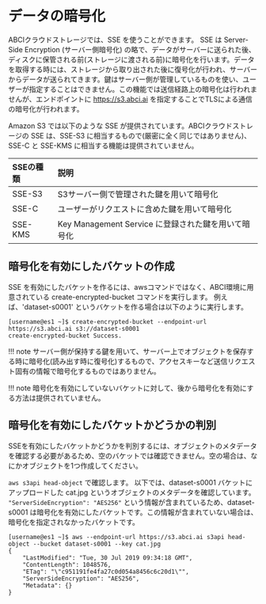 
# データの暗号化

ABCIクラウドストレージでは、SSE を使うことができます。
SSE は Server-Side Encryption (サーバー側暗号化) の略で、データがサーバーに送られた後、ディスクに保管される前(ストレージに渡される前)に暗号化を行います。データを取得する時には、ストレージから取り出された後に復号化が行われ、サーバーからデータが送られてきます。鍵はサーバー側が管理しているものを使い、ユーザーが指定することはできません。この機能では送信経路上の暗号化は行われませんが、エンドポイントに https://s3.abci.ai を指定することでTLSによる通信の暗号化が行われます。

Amazon S3 では以下のような SSE が提供されています。ABCIクラウドストレージの SSE は、SSE-S3 に相当するもので(厳密に全く同じではありません)、SSE-C と SSE-KMS に相当する機能は提供されていません。

| SSEの種類 | 説明 |
| :-- | :-- |
| SSE-S3 | S3サーバー側で管理された鍵を用いて暗号化 |
| SSE-C | ユーザーがリクエストに含めた鍵を用いて暗号化 |
| SSE-KMS | Key Management Service に登録された鍵を用いて暗号化 |


## 暗号化を有効にしたバケットの作成

SSE を有効にしたバケットを作るには、awsコマンドではなく、ABCI環境に用意されている create-encrypted-bucket コマンドを実行します。
例えば、'dataset-s0001' というバケットを作る場合は以下のように実行します。

```
[username@es1 ~]$ create-encrypted-bucket --endpoint-url https://s3.abci.ai s3://dataset-s0001
create-encrypted-bucket Success.
```

!!! note
    サーバー側が保持する鍵を用いて、サーバー上でオブジェクトを保存する時に暗号化(読み出す時に復号化)するもので、アクセスキーなど送信リクエスト固有の情報で暗号化するものではありません。

!!! note
    暗号化を有効にしていないバケットに対して、後から暗号化を有効にする方法は提供されていません。


## 暗号化を有効にしたバケットかどうかの判別

SSEを有効にしたバケットかどうかを判別するには、オブジェクトのメタデータを確認する必要があるため、空のバケットでは確認できません。空の場合は、なにかオブジェクトを1つ作成してください。

`aws s3api head-object` で確認します。
以下では、dataset-s0001 バケットにアップロードした cat.jpg というオブジェクトのメタデータを確認しています。 `"ServerSideEncryption": "AES256"` という情報が含まれているため、dataset-s0001 は暗号化を有効にしたバケットです。この情報が含まれていない場合は、暗号化を指定されなかったバケットです。

```
[username@es1 ~]$ aws --endpoint-url https://s3.abci.ai s3api head-object --bucket dataset-s0001 --key cat.jpg
{
    "LastModified": "Tue, 30 Jul 2019 09:34:18 GMT",
    "ContentLength": 1048576,
    "ETag": "\"c951191fe4fa27c0d054a8456c6c20d1\"",
    "ServerSideEncryption": "AES256",
    "Metadata": {}
}
```

<!-- CSE? -->
